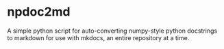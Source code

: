 # npdoc2md

A simple python script for auto-converting numpy-style python docstrings to 
markdown for use with mkdocs, an entire repository at a time.

